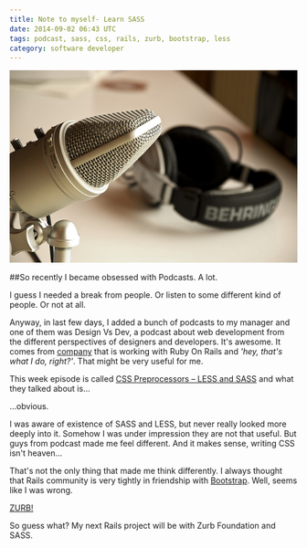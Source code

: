 ```yaml
---
title: Note to myself- Learn SASS
date: 2014-09-02 06:43 UTC
tags: podcast, sass, css, rails, zurb, bootstrap, less
category: software developer
---
```


<img title="Podcast" alt="Podcast" src="/img/podcast.jpg" />

##So recently I became obsessed with Podcasts. A lot. 

I guess I needed a break from people. Or listen to some different kind of people. Or not at all. 


Anyway, in last few days, I added a bunch of podcasts to my manager and one of them was Design Vs Dev, a podcast about web development from the different perspectives of designers and developers.
It's awesome. It comes from [company](http://agileleague.com/) that is working with Ruby On Rails and *'hey, that's what I do, right?'*. That might be very useful for me.

This week episode is called [CSS Preprocessors – LESS and SASS](http://agileleague.com/blog/design-vs-dev-episode-2-css-preprocessors-less-sass/) and what they talked about is...

...obvious.

I was aware of existence of SASS and LESS, but never really looked more deeply into it. Somehow I was under impression they are not that useful. But guys from podcast made me feel different. And it makes sense, writing CSS isn't heaven... 

That's not the only thing that made me think differently. I always thought that Rails community is very tightly in friendship with [Bootstrap](http://getbootstrap.com/). Well, seems like I was wrong. 

[ZURB!](http://foundation.zurb.com/)

So guess what? My next Rails project will be with Zurb Foundation and SASS.